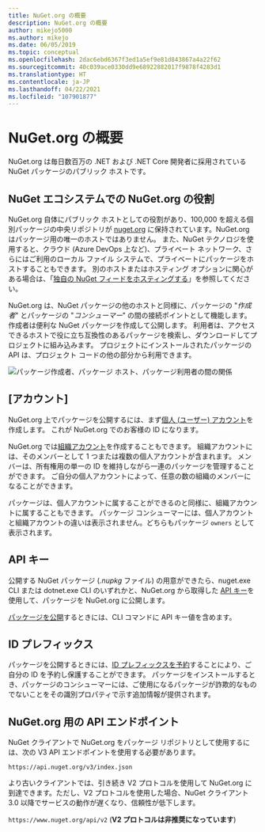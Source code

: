 ```yaml
---
title: NuGet.org の概要
description: NuGet.org の概要
author: mikejo5000
ms.author: mikejo
ms.date: 06/05/2019
ms.topic: conceptual
ms.openlocfilehash: 2dac6ebd6367f3ed1a5ef9e81d843867a4a22f62
ms.sourcegitcommit: 40c039ace0330dd9e68922882017f9878f4283d1
ms.translationtype: HT
ms.contentlocale: ja-JP
ms.lasthandoff: 04/22/2021
ms.locfileid: "107901877"
---
```

# <a name="overview-of-nugetorg"></a>NuGet.org の概要

NuGet.org は毎日数百万の .NET および .NET Core 開発者に採用されている NuGet パッケージのパブリック ホストです。

## <a name="role-of-nugetorg-in-the-nuget-ecosystem"></a>NuGet エコシステムでの NuGet.org の役割

NuGet.org 自体にパブリック ホストとしての役割があり、100,000 を超える個別パッケージの中央リポジトリが [nuget.org](https://www.nuget.org) に保持されています。NuGet.org はパッケージ用の唯一のホストではありません。 また、NuGet テクノロジを使用すると、クラウド (Azure DevOps 上など)、プライベート ネットワーク、さらにはご利用のローカル ファイル システムで、プライベートにパッケージをホストすることもできます。 別のホストまたはホスティング オプションに関心がある場合は、「[独自の NuGet フィードをホスティングする](../hosting-packages/overview.md)」を参照してください。

NuGet.org は、NuGet パッケージの他のホストと同様に、パッケージの "*作成者*" とパッケージの "*コンシューマー*" の間の接続ポイントとして機能します。 作成者は便利な NuGet パッケージを作成して公開します。 利用者は、アクセスできるホストで役に立ち互換性のあるパッケージを検索し、ダウンロードしてプロジェクトに組み込みます。 プロジェクトにインストールされたパッケージの API は、プロジェクト コードの他の部分から利用できます。

![パッケージ作成者、パッケージ ホスト、パッケージ利用者の間の関係](media/nuget-roles.png)

## <a name="accounts"></a>[アカウント]

NuGet.org 上でパッケージを公開するには、まず[個人 (ユーザー) アカウント](individual-accounts.md)を作成します。 これが NuGet.org でのお客様の ID になります。

NuGet.org では[組織アカウント](organizations-on-nuget-org.md)を作成することもできます。 組織アカウントには、そのメンバーとして 1 つまたは複数の個人アカウントが含まれます。 メンバーは、所有権用の単一の ID を維持しながら一連のパッケージを管理することができます。 ご自分の個人アカウントによって、任意の数の組織のメンバーになることができます。

パッケージは、個人アカウントに属することができるのと同様に、組織アカウントに属することもできます。 パッケージ コンシューマーには、個人アカウントと組織アカウントの違いは表示されません。どちらもパッケージ `owners` として表示されます。

## <a name="api-keys"></a>API キー

公開する NuGet パッケージ (*.nupkg* ファイル) の用意ができたら、nuget.exe CLI または dotnet.exe CLI のいずれかと、NuGet.org から取得した [API キー](scoped-api-keys.md)を使用して、パッケージを NuGet.org に公開します。

[パッケージを公開](../create-packages/creating-a-package.md)するときには、CLI コマンドに API キー値を含めます。

## <a name="id-prefixes"></a>ID プレフィックス

パッケージを公開するときには、[ID プレフィックスを予約](id-prefix-reservation.md)することにより、ご自分の ID を予約し保護することができます。 パッケージをインストールするとき、パッケージのコンシューマーには、ご使用になるパッケージが詐欺的なものでないことをその識別プロパティで示す追加情報が提供されます。

## <a name="api-endpoint-for-nugetorg"></a>NuGet.org 用の API エンドポイント

NuGet クライアントで NuGet.org をパッケージ リポジトリとして使用するには、次の V3 API エンドポイントを使用する必要があります。 

`https://api.nuget.org/v3/index.json`

より古いクライアントでは、引き続き V2 プロトコルを使用して NuGet.org に到達できます。ただし、V2 プロトコルを使用した場合、NuGet クライアント 3.0 以降でサービスの動作が遅くなり、信頼性が低下します。

`https://www.nuget.org/api/v2` (**V2 プロトコルは非推奨になっています**)
